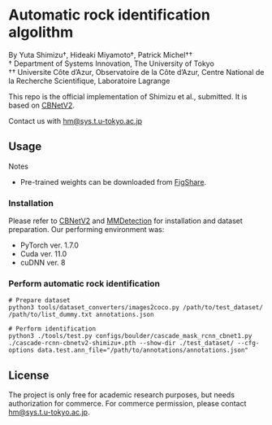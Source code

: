 # Automatic rock identification algolithm
By Yuta Shimizu†, Hideaki Miyamoto†, Patrick Michel†† <br>
† Department of Systems Innovation, The University of Tokyo <br>
†† Universite Côte d’Azur, Observatoire de la Côte d’Azur, Centre National de la Recherche Scientifique, Laboratoire Lagrange 

This repo is the official implementation of Shimizu et al., submitted. It is based on [CBNetV2](https://github.com/VDIGPKU/CBNetV2).

Contact us with hm@sys.t.u-tokyo.ac.jp

## Usage
Notes
- Pre-trained weights can be downloaded from [FigShare](xxxxx).

### Installation
Please refer to [CBNetV2](https://github.com/VDIGPKU/CBNetV2) and [MMDetection](https://github.com/open-mmlab/mmdetection) for installation and dataset preparation.
Our performing environment was:
- PyTorch ver. 1.7.0
- Cuda ver. 11.0
- cuDNN ver. 8

### Perform automatic rock identification
```
# Prepare dataset
python3 tools/dataset_converters/images2coco.py /path/to/test_dataset/ /path/to/list_dummy.txt annotations.json

# Perform identification
python3 ./tools/test.py configs/boulder/cascade_mask_rcnn_cbnet1.py ./cascade-rcnn-cbnetv2-shimizu+.pth --show-dir ./test_dataset/ --cfg-options data.test.ann_file="/path/to/annotations/annotations.json"
```

## License
The project is only free for academic research purposes, but needs authorization for commerce. For commerce permission, please contact hm@sys.t.u-tokyo.ac.jp.

